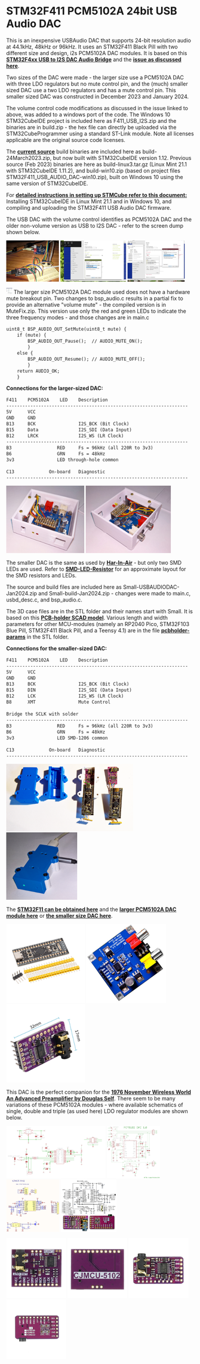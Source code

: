# STM32F411 PCM5102A 24bit USB Audio DAC

This is an inexpensive USBAudio DAC that supports 24-bit resolution audio at 44.1kHz, 48kHz or 96kHz. It uses an STM32F411 Black Pill with two different size and design, i2s PCM5102A DAC modules. It is based on this [**STM32F4xx USB to I2S DAC Audio Bridge**](https://github.com/har-in-air/STM32F411_USB_AUDIO_DAC) and the [**issue as discussed here**](https://github.com/har-in-air/STM32F411_USB_AUDIO_DAC/issues/7).

Two sizes of the DAC were made - the larger size use a PCM5102A DAC with three LDO regulators but no mute control pin, and the (much) smaller sized DAC use a two LDO regulators and has a mute control pin. This smaller sized DAC was constructed in December 2023 and January 2024.

The volume control code modifications as discussed in the issue linked to above, was added to a windows port of the code. The Windows 10 STM32CubeIDE project is included here as F411_USB_I2S.zip and the binaries are in build.zip - the hex file can directly be uploaded via the STM32CubeProgrammer using a standard ST-Link module. Note all licenses applicable are the original source code licenses. 

The [**current source**](https://github.com/har-in-air/STM32F411_USB_AUDIO_DAC/issues/14) build binaries are included here as build-24March2023.zip, but now built with STM32CubeIDE version 1.12. Previous source (Feb 2023) binaries are here as build-linux3.tar.gz (Linux Mint 21.1 with STM32CubeIDE 1.11.2), and build-win10.zip (based on project files STM32F411_USB_AUDIO_DAC-win10.zip), built on Windows 10 using the same version of STM32CubeIDE.

For [**detailed instructions in setting up STMCube refer to this document:**](https://github.com/TobiasVanDyk/STM32F411-PCM5102A-24bit-USB-Audio-DAC/blob/main/Linux-Mint-211-and-Windows-10-compiling-and-uploading-the-STM32F411-USB-Audio-DAC-firmware.pdf) Installing STM32CubeIDE in Linux Mint 21.1 and in Windows 10, and compiling and uploading the STM32F411 USB Audio DAC firmware.

The USB DAC with the volume control identifies as PCM5102A DAC and the older non-volume version as USB to I2S DAC - refer to the screen dump shown below.

<p align="left">
<img src="images/dac1.jpg" height="110" /> 
<img src="images/dac2.jpg" height="110" /> 
<img src="images/dac3.jpg" height="110" /> 
</p>

<img src="images/MuteFix.jpg" width="16" height="16"/> The larger size PCM5102A DAC module used does not have a hardware mute breakout pin. Two changes to bsp_audio.c results in a partial fix to provide an alternative "volume mute" - the compiled version is in MuteFix.zip. This version use only the red and green LEDs to indicate the three frequency modes - and those changes are in main.c
``` 
uint8_t BSP_AUDIO_OUT_SetMute(uint8_t mute) {
	if (mute) {
		BSP_AUDIO_OUT_Pause();  // AUDIO_MUTE_ON();
		}
	else {
		BSP_AUDIO_OUT_Resume(); // AUDIO_MUTE_OFF();
		}
	return AUDIO_OK;
	}

``` 

**Connections for the larger-sized DAC:**
``` 
F411    PCM5102A    LED    Description 
--------------------------------------------------------------------
5V      VCC
GND     GND            
B13     BCK                I2S_BCK (Bit Clock)
B15     Data               I2S_SDI (Data Input)
B12     LRCK               I2S_WS (LR Clock)
-------------------------------------------------------------------- 
B3                 RED     Fs = 96kHz (all 220R to 3v3)
B6                 GRN     Fs = 48kHz
3v3                LED through-hole common
 
C13             On-board   Diagnostic
--------------------------------------------------------------------
``` 
<p align="left">
<img src="images/dac8.jpg" height="180" /> 
<img src="images/dac9.jpg" height="180" /> 
</p>

The smaller DAC is the same as used by [**Har-In-Air**](https://github.com/har-in-air/STM32F411_USB_AUDIO_DAC) - but only two SMD LEDs are used. 
Refer to [**SMD-LED-Resistor**](https://github.com/TobiasVanDyk/STM32F411-PCM5102A-24bit-USB-Audio-DAC/blob/main/images/SMD-LED-Resistor.png) for an approximate layout for the SMD resistors and LEDs.

The source and build files are included here as Small-USBAUDIODAC-Jan2024.zip and Small-build-Jan2024.zip - changes were made to main.c, usbd_desc.c, and bsp_audio.c.

The 3D case files are in the STL folder and their names start with Small. It is based on this [**PCB-holder SCAD model**](https://www.thingiverse.com/thing:4061855). Various length and width parameters for other MCU-modules (namely an RP2040 Pico, STM32F103 Blue Pill, STM32F411 Black Pill, and a Teensy 4.1) are in the file [**pcbholder-params**](https://github.com/TobiasVanDyk/STM32F411-PCM5102A-24bit-USB-Audio-DAC/blob/main/stl/pcbholder-params.txt) in the STL folder.

**Connections for the smaller-sized DAC:**
``` 
F411    PCM5102A    LED    Description 
--------------------------------------------------------------------
5V      VCC
GND     GND            
B13     BCK                I2S_BCK (Bit Clock)
B15     DIN                I2S_SDI (Data Input)
B12     LCK                I2S_WS (LR Clock)
B8      XMT                Mute Control

Bridge the SCLK with solder
-------------------------------------------------------------------- 
B3                 RED     Fs = 96kHz (all 220R to 3v3)
B6                 GRN     Fs = 48kHz
3v3                LED SMD-1206 common
 
C13             On-board   Diagnostic
--------------------------------------------------------------------
``` 
<p align="left">
<img src="images/Pic3.png" height="180" /> 
<img src="images/Pic6.png" height="180" /> 
</p>


The [**STM32F11 can be obtained here**](https://www.robotics.org.za/STM32F411CEU6-MOD) and the [**larger PCM5102A DAC module here**](https://www.robotics.org.za/PCM5102) or [**the smaller size DAC here**](https://botshop.co.za/products/pcm5102-dac-i2s-interface-decoder-sound-card-board-digital-audio-gy-pcm5102-phat-format-player-module-for-raspberry-pi).

<p align="left">
<img src="images/mcu.jpg" height="210" />   
<img src="images/dac.jpg" height="210" />
<img src="images/dac-small.jpg" height="210" />
</p>

This DAC is the perfect companion for the [**1976 November Wireless World An Advanced Preamplifier by Douglas Self**](https://github.com/TobiasVanDyk/Building-the-Advanced-Preamplifier-1976-Douglas-Self). There seem to be many variations of these PCM5102A modules - where available schematics of single, double and triple (as used here) LDO regulator modules are shown below.

<p align="left">
<img src="images/pcm5102a-singleLDOa.jpg" height="140" /> 
<img src="images/pcm5102a-singleLDOb.png" height="140" /> 
<img src="images/CJMCU-5102.png" height="140" />
<img src="images/pcm5102a-doubleLDO.jpg" height="140" /> 
</p>
<p align="left">
<img src="images/pcm5102a-singleLDOtop.jpg" height="160" /> 
<img src="images/pcm5102a-singleLDObottom.jpg" height="160" /> 
<img src="images/pcm5102a-doubleLDOtop.jpg" height="160" /> 
<img src="images/pcm5102a-doubleLDObottom.jpg" height="160" />	
</p>
